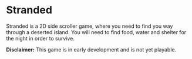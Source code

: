 # Stranded

Stranded is a 2D side scroller game, where you need to find you way through a deserted island. You will need to find food, water and shelter for the night
in order to survive.

**Disclaimer:** This game is in early development and is not yet playable.
